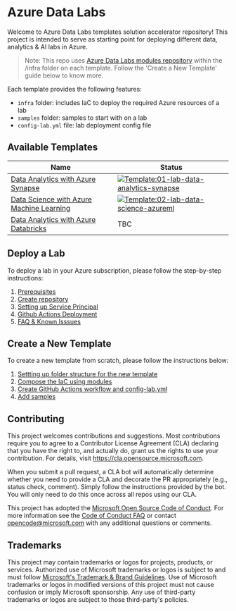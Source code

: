# Azure Data Labs

Welcome to Azure Data Labs templates solution accelerator repository! This project is intended to serve as starting point for deploying different data, analytics & AI labs in Azure.

> Note: This repo uses [Azure Data Labs modules repository](https://github.com/Azure/azure-data-labs-modules) within the /infra folder on each template. Follow the 'Create a New Template' guide below to know more.

Each template provides the following features:

- `infra` folder: includes IaC to deploy the required Azure resources of a lab
- `samples` folder:  samples to start with on a lab
- `config-lab.yml` file:  lab deployment config file

## Available Templates

| Name | Status |
| - | - |
| [Data Analytics with Azure Synapse](https://github.com/Azure/azure-data-labs-templates/tree/main/01-lab-data-analytics-synapse) | [![Template:01-lab-data-analytics-synapse](https://github.com/Azure/azure-data-labs-templates/actions/workflows/deploy-01-lab-data-analytics-synapse.yml/badge.svg)](https://github.com/Azure/azure-data-labs-templates/actions/workflows/deploy-01-lab-data-analytics-synapse.yml) |
| [Data Science with Azure Machine Learning](https://github.com/Azure/azure-data-labs-templates/tree/main/02-lab-data-science-azureml) | [![Template:02-lab-data-science-azureml](https://github.com/Azure/azure-data-labs-templates/actions/workflows/deploy-02-lab-data-science-azureml.yml/badge.svg)](https://github.com/Azure/azure-data-labs-templates/actions/workflows/deploy-02-lab-data-science-azureml.yml) |
| [Data Analytics with Azure Databricks](https://github.com/Azure/azure-data-labs-templates/tree/main/03-lab-data-analytics-databricks) |TBC |

## Deploy a Lab

To deploy a lab in your Azure subscription, please follow the step-by-step instructions:

1. [Prerequisites](./.assets/docs/adl-prerequisited.md)
2. [Create repository](./.assets/docs/adl-createrepository.md)
3. [Setting up Service Principal](./.assets/docs/adl-serviceprincipal.md)
4. [Github Actions Deployment](./.assets/docs/adl-deployment-githubactions.md)
5. [FAQ & Known Isssues](./.assets/docs/adl-knownissues.md)

## Create a New Template

To create a new template from scratch, please follow the instructions below:

1. [Settting up folder structure for the new template]()
2. [Compose the IaC using modules]()
3. [Create GitHub Actions workflow and config-lab.yml]()
4. [Add samples]()

## Contributing

This project welcomes contributions and suggestions.  Most contributions require you to agree to a
Contributor License Agreement (CLA) declaring that you have the right to, and actually do, grant us
the rights to use your contribution. For details, visit https://cla.opensource.microsoft.com.

When you submit a pull request, a CLA bot will automatically determine whether you need to provide
a CLA and decorate the PR appropriately (e.g., status check, comment). Simply follow the instructions
provided by the bot. You will only need to do this once across all repos using our CLA.

This project has adopted the [Microsoft Open Source Code of Conduct](https://opensource.microsoft.com/codeofconduct/).
For more information see the [Code of Conduct FAQ](https://opensource.microsoft.com/codeofconduct/faq/) or
contact [opencode@microsoft.com](mailto:opencode@microsoft.com) with any additional questions or comments.

## Trademarks

This project may contain trademarks or logos for projects, products, or services. Authorized use of Microsoft 
trademarks or logos is subject to and must follow 
[Microsoft's Trademark & Brand Guidelines](https://www.microsoft.com/en-us/legal/intellectualproperty/trademarks/usage/general).
Use of Microsoft trademarks or logos in modified versions of this project must not cause confusion or imply Microsoft sponsorship.
Any use of third-party trademarks or logos are subject to those third-party's policies.

